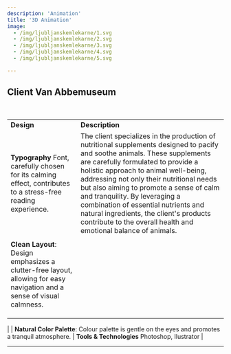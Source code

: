 ```yaml
---
description: 'Animation'
title: '3D Animation'
image: 
  - /img/ljubljanskemlekarne/1.svg
  - /img/ljubljanskemlekarne/2.svg
  - /img/ljubljanskemlekarne/3.svg
  - /img/ljubljanskemlekarne/4.svg
  - /img/ljubljanskemlekarne/5.svg

---
```


## Client Van Abbemuseum
<br>

|  | |
|----------|----------|
| **Design**   | **Description** |
| **Typography** Font, carefully chosen for its calming effect, contributes to a stress-free reading experience. | The client specializes in the production of nutritional supplements designed to pacify and soothe animals. These supplements are carefully formulated to provide a holistic approach to animal well-being, addressing not only their nutritional needs but also aiming to promote a sense of calm and tranquility. By leveraging a combination of essential nutrients and natural ingredients, the client's products contribute to the overall health and emotional balance of animals. |
| |  |
| **Clean Layout**: Design emphasizes a clutter-free layout, allowing for easy navigation and a sense of visual calmness.   |  |
| |  |
|  |
| |  |
|
| **Natural Color Palette**: Colour palette is gentle on the eyes and promotes a tranquil atmosphere.   | **Tools & Technologies** Photoshop, Ilustrator |

---








